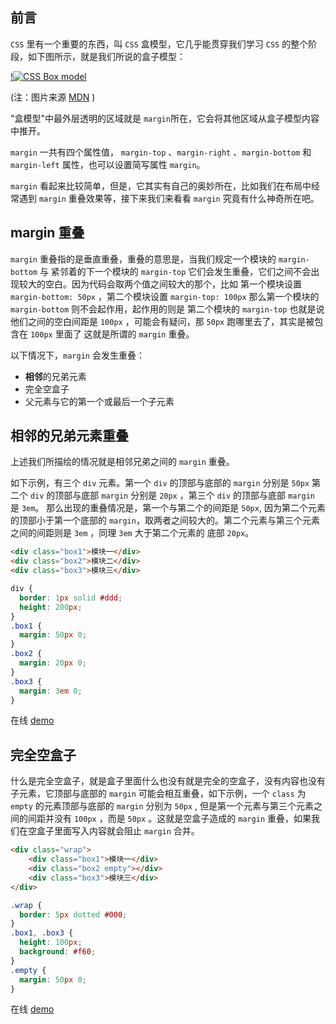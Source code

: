 ## 前言

`CSS` 里有一个重要的东西，叫 `CSS` 盒模型，它几乎能贯穿我们学习 `CSS` 的整个阶段，如下图所示，就是我们所说的盒子模型：

[!![CSS Box model](https://mdn.mozillademos.org/files/8685/boxmodel-(3).png)]()

(注：图片来源 [MDN](https://developer.mozilla.org/zh-CN/docs/Web/CSS/CSS_Box_Model/Introduction_to_the_CSS_box_model) )

"盒模型"中最外层透明的区域就是 `margin`所在，它会将其他区域从盒子模型内容中推开。

`margin` 一共有四个属性值， `margin-top` 、`margin-right` 、`margin-bottom` 和 `margin-left` 属性，也可以设置简写属性 `margin`。

`margin` 看起来比较简单，但是，它其实有自己的奥妙所在，比如我们在布局中经常遇到 `margin` 重叠效果等，接下来我们来看看 `margin` 究竟有什么神奇所在吧。

## margin 重叠

`margin` 重叠指的是垂直重叠，重叠的意思是，当我们规定一个模块的 `margin-bottom` 与 紧邻着的下一个模块的 `margin-top` 它们会发生重叠，它们之间不会出现较大的空白。因为代码会取两个值之间较大的那个，比如 第一个模块设置`margin-bottom: 50px` ，第二个模块设置 `margin-top: 100px` 那么第一个模块的 `margin-bottom` 则不会起作用，起作用的则是 第二个模块的 `margin-top` 也就是说他们之间的空白间距是 `100px` ，可能会有疑问，那 `50px` 跑哪里去了，其实是被包含在 `100px` 里面了 这就是所谓的 `margin` 重叠。

以下情况下，`margin` 会发生重叠：

* **相邻**的兄弟元素
* 完全空盒子
* 父元素与它的第一个或最后一个子元素

## 相邻的兄弟元素重叠

上述我们所描绘的情况就是相邻兄弟之间的 `margin` 重叠。

如下示例，有三个 `div` 元素。第一个 `div` 的顶部与底部的 `margin` 分别是 `50px` 第二个 `div` 的顶部与底部 `margin` 分别是 `20px` ，第三个 `div` 的顶部与底部 `margin` 是 `3em`。 那么出现的重叠情况是，第一个与第二个的间距是 `50px`, 因为第二个元素的顶部小于第一个底部的 `margin`，取两者之间较大的。第二个元素与第三个元素之间的间距则是 `3em` ，同理 `3em` 大于第二个元素的 底部 `20px`。

```html
<div class="box1">模块一</div>
<div class="box2">模块二</div>
<div class="box3">模块三</div>
```

```css
div {
  border: 1px solid #ddd;
  height: 200px;
}
.box1 {
  margin: 50px 0;
}
.box2 {
  margin: 20px 0;
}
.box3 {
  margin: 3em 0;
}
```

在线 [demo](https://jsbin.com/majavev/2/edit?html,css,output)

## 完全空盒子

什么是完全空盒子，就是盒子里面什么也没有就是完全的空盒子，没有内容也没有子元素，它顶部与底部的 `margin` 可能会相互重叠，如下示例，一个 `class` 为 `empty` 的元素顶部与底部的 `margin` 分别为 `50px` , 但是第一个元素与第三个元素之间的间距并没有 `100px` ，而是 `50px` 。这就是空盒子造成的 `margin` 重叠，如果我们在空盒子里面写入内容就会阻止 `margin` 合并。

```html
<div class="wrap">
    <div class="box1">模块一</div>
    <div class="box2 empty"></div>
    <div class="box3">模块三</div>
</div>
```

```css
.wrap {
  border: 5px dotted #000;
}
.box1, .box3 {
  height: 100px;
  background: #f60;
}
.empty {
  margin: 50px 0;
}
```

在线 [demo](https://jsbin.com/majavev/3/edit?html,css,output)

